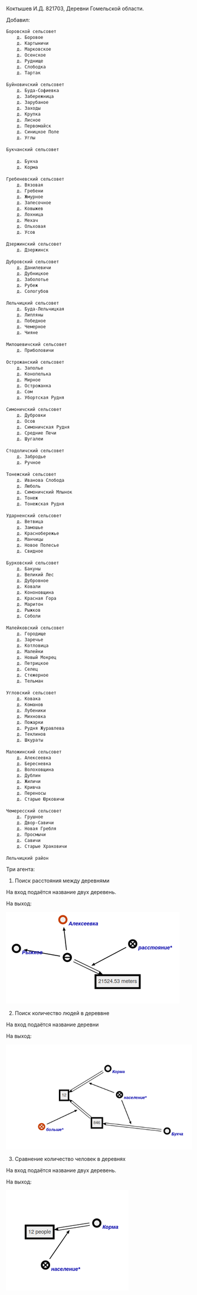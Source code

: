 Коктышев И.Д. 821703, Деревни Гомельской области.

Добавил:


    Боровской сельсовет
        д. Боровое
        д. Картыничи
        д. Марковское
        д. Осенское
        д. Руднище
        д. Слободка
        д. Тартак
	
    Буйновичский сельсовет
        д. Буда-Софиевка
        д. Забережница
        д. Зарубаное
        д. Заходы
        д. Крупка
        д. Лисное
        д. Первомайск
        д. Синицкое Поле
        д. Углы
	
    Букчанский сельсовет
    
        д. Букча
        д. Корма
	
    Гребеневский сельсовет
        д. Вязовая
        д. Гребени
        д. Жмурное
        д. Запесочное
        д. Ковыжев
        д. Лохница
        д. Мехач
        д. Ольховая
        д. Усов
	
    Дзержинский сельсовет
        д. Дзержинск
	
    Дубровский сельсовет
        д. Данилевичи
        д. Дубницкое
        д. Заболотье
        д. Рубеж
        д. Сологубов
	
    Лельчицкий сельсовет
        д. Буда-Лельчицкая
        д. Липляны
        д. Победное
        д. Чемерное
        д. Чияне
	
    Милошевичский сельсовет
        д. Приболовичи
	
    Острожанский сельсовет
        д. Заполье
        д. Конопелька
        д. Мирное
        д. Острожанка
        д. Сом
        д. Убортская Рудня
	
    Симоничский сельсовет
        д. Дубровки
        д. Осов
        д. Симоничская Рудня
        д. Средние Печи
        д. Шугалеи
	
    Стодоличский сельсовет
        д. Забродье
        д. Ручное
	
    Тонежский сельсовет
        д. Иванова Слобода
        д. Люболь
        д. Симоничский Млынок
        д. Тонеж
        д. Тонежская Рудня
	
    Ударненский сельсовет
        д. Ветвица
        д. Замошье
        д. Краснобережье
        д. Манчицы
        д. Новое Полесье
        д. Свидное   
	
    Бурковский сельсовет
    	д. Бакуны
    	д. Великий Лес
    	д. Дубровное
    	д. Ковали
    	д. Кононовщина
    	д. Красная Гора
    	д. Маритон
    	д. Рыжков
    	д. Соболи
	
    Малейковский сельсовет
    	д. Городище
    	д. Заречье
    	д. Котловица
    	д. Малейки
    	д. Новый Мокрец
    	д. Петрицкое
    	д. Селец
    	д. Стежерное
    	д. Тельман
	
    Угловский сельсовет
    	д. Ковака
    	д. Команов
    	д. Лубеники
    	д. Михновка
    	д. Пожарки
    	д. Рудня Журавлева
    	д. Теклинов
    	д. Шкураты
	
    Маложинский сельсовет
    	д. Алексеевка
    	д. Бересневка
    	д. Волоховщина
    	д. Дублин
    	д. Жиличи
    	д. Кривча
    	д. Переносы
    	д. Старые Юрковичи
	
    Чемересский сельсовет
    	д. Грушное
    	д. Двор-Савичи
    	д. Новая Гребля
    	д. Просмычи
    	д. Савичи
    	д. Старые Храковичи
	
    Лельчицкий район

Три агента:
1. Поиск расстояния между деревнями
	
На вход подаётся название двух деревень.
	
На выход:
	
![](https://github.com/VAny6661/ostis-geography/blob/villages/Distance.png)
	
2. Поиск количество людей в дереввне
	
На вход подаётся название деревни
	
На выход:
	
![](https://github.com/VAny6661/ostis-geography/blob/villages/populationDiff.png)
	
3. Сравнение количество человек в деревнях
	
На вход подаётся название двух деревень.
	
На выход:
	
![](https://github.com/VAny6661/ostis-geography/blob/villages/Population%20korma.png)

